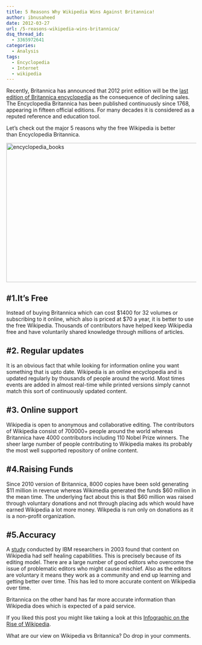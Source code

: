```yaml
---
title: 5 Reasons Why Wikipedia Wins Against Britannica!
author: ibnusaheed
date: 2012-03-27
url: /5-reasons-wikipedia-wins-britannica/
dsq_thread_id:
  - 3365972641
categories:
  - Analysis
tags:
  - Encyclopedia
  - Internet
  - wikipedia
---
```

Recently, Britannica has announced that 2012 print edition will be the [last edition of Britannica encyclopedia][1] as the consequence of declining sales. The Encyclopedia Britannica has been published continuously since 1768, appearing in fifteen official editions. For many decades it is considered as a reputed reference and education tool.

Let’s check out the major 5 reasons why the free Wikipedia is better than Encyclopedia Britannica.

<img class="alignnone size-medium wp-image-55912" title="encyclopedia_books" src="http://cdn.devilsworkshop.org/files/2012/03/encyclopedia_books-600x369.png" alt="encyclopedia_books" width="600" height="369" />

## #1.It&#8217;s Free

Instead of buying Britannica which can cost $1400 for 32 volumes or subscribing to it online, which also is priced at $70 a year, it is better to use the free Wikipedia. Thousands of contributors have helped keep Wikipedia free and have voluntarily shared knowledge through millions of articles.

## #2. Regular updates

It is an obvious fact that while looking for information online you want something that is upto date. Wikipedia is an online encyclopedia and is updated regularly by thousands of people around the world. Most times events are added in almost real-time while printed versions simply cannot match this sort of continuously updated content.

## #3. Online support

Wikipedia is open to anonymous and collaborative editing. The contributors of Wikipedia consist of 700000+ people around the world whereas Britannica have 4000 contributors including 110 Nobel Prize winners. The sheer large number of people contributing to Wikipedia makes its probably the most well supported repository of online content.

## #4.Raising Funds

Since 2010 version of Britannica, 8000 copies have been sold generating $11 million in revenue whereas Wikimedia generated the funds $60 million in the mean time. The underlying fact about this is that $60 million was raised through voluntary donations and not through placing ads which would have earned Wikipedia a lot more money. Wikpedia is run only on donations as it is a non-profit organization.

## #5.Accuracy

A <a href="http://en.wikipedia.org/wiki/Reliability_of_Wikipedia#Removal_of_false_information" onclick="_gaq.push(['_trackEvent', 'outbound-article', 'http://en.wikipedia.org/wiki/Reliability_of_Wikipedia#Removal_of_false_information', 'study']);" >study</a> conducted by IBM researchers in 2003 found that content on Wikipedia had self healing capabilities. This is precisely because of its editing model. There are a large number of good editors who overcome the issue of problematic editors who might cause mischief. Also as the editors are voluntary it means they work as a community and end up learning and getting better over time. This has led to more accurate content on Wikipedia over time.

Britannica on the other hand has far more accurate information than Wikipedia does which is expected of a paid service.

If you liked this post you might like taking a look at this [Infographic on the Rise of Wikipedia][2].

What are our view on Wikipedia vs Britannica? Do drop in your comments.

 [1]: http://devilsworkshop.org/encyclopedia-britannica-printed-versions-end/ "Encyclopedia Britannica Stops Printed Versions!"
 [2]: http://devilsworkshop.org/wikipedia-britannica-encylopedia-infographic/
